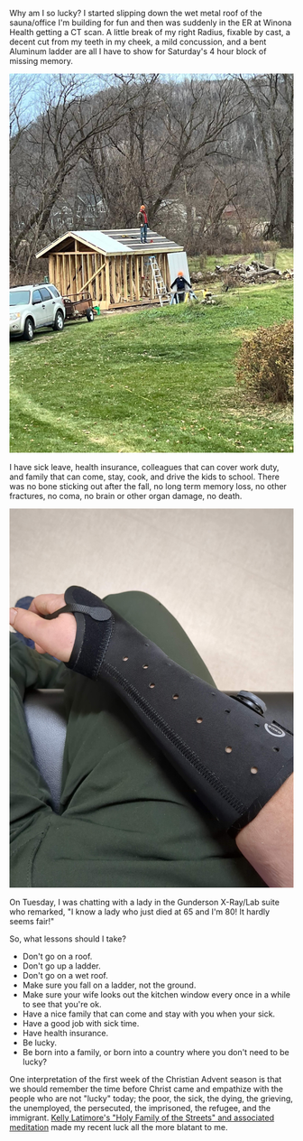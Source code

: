 Why am I so lucky? I started slipping down the wet metal roof of the sauna/office I'm building for fun and then was suddenly in the ER at Winona Health getting a CT scan. A little break of my right Radius, fixable by cast, a decent cut from my teeth in my cheek, a mild concussion, and a bent Aluminum ladder are all I have to show for Saturday's 4 hour block of missing memory.

![A picture of the sauna/office about a week before I fell off the roof and broke my wrist. The steel roof is half-installed and my son is helping me.](fall-before.jpg "If you havn't fallen, you're not afraid.")


I have sick leave, health insurance, colleagues that can cover work duty, and family that can come, stay, cook, and drive the kids to school. There was no bone sticking out after the fall, no long term memory loss, no other fractures, no coma, no brain or other organ damage, no death.

![A picture of the removable splint the bone doctor said would suffice to hold my "shattered" wrist bones in place as my body knits them back together.](fall-cast.jpg "Not a very big price to pay nature for a few bad choices!")

On Tuesday, I was chatting with a lady in the Gunderson X-Ray/Lab suite who remarked, "I know a lady who just died at 65 and I'm 80! It hardly seems fair!"

So, what lessons should I take?
  - Don't go on a roof.
  - Don't go up a ladder.
  - Don't go on a wet roof.
  - Make sure you fall on a ladder, not the ground.
  - Make sure your wife looks out the kitchen window every once in a while to see that you're ok.
  - Have a nice family that can come and stay with you when your sick.
  - Have a good job with sick time.
  - Have health insurance.
  - Be lucky.
  - Be born into a family, or born into a country where you don't need to be lucky?

One interpretation of the first week of the Christian Advent season is that we should remember the time before Christ came and empathize with the people who are not "lucky" today; the poor, the sick, the dying, the grieving, the unemployed, the persecuted, the imprisoned, the refugee, and the immigrant. [Kelly Latimore's "Holy Family of the Streets" and associated meditation](https://kellylatimoreicons.com/) made my recent luck all the more blatant to me.

